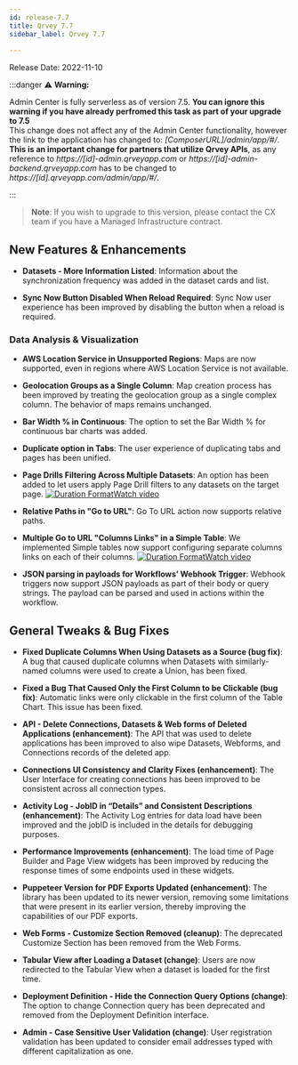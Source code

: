 ```yaml
---
id: release-7.7
title: Qrvey 7.7
sidebar_label: Qrvey 7.7
 
---
```

<div>

Release Date: 2022-11-10

:::danger :warning: **Warning:**

Admin Center is fully serverless as of version 7.5. 
 **You can ignore this warning if you have already perfromed this task as part of your upgrade to 7.5**  
This change does not affect any of the Admin Center functionality, however the link to the application has changed to:  *[ComposerURL]/admin/app/#/*. **This is an important change for partners that utilize Qrvey APIs**, as any reference to *https://[id]-admin.qrveyapp.com* or *https://[id]-admin-backend.qrveyapp.com* has to be changed to *https://[id].qrveyapp.com/admin/app/#/*. 

:::

 >**Note**: If you wish to upgrade to this version, please contact the CX team if you have a Managed Infrastructure contract. 


## New Features & Enhancements
 

* **Datasets - More Information Listed**: Information about the synchronization frequency was added in the dataset cards and list.

* **Sync Now Button Disabled When Reload Required**: Sync Now user experience has been improved by disabling the button when a reload is required. 

 
### Data Analysis & Visualization

* **AWS Location Service in Unsupported Regions**: Maps are now supported, even in regions where AWS Location Service is not available.

* **Geolocation Groups as a Single Column**: Map creation process has been improved by treating the geolocation group as a single complex column. The behavior of maps remains unchanged.

* **Bar Width % in Continuous**: The option to set the Bar Width % for continuous bar charts was added.

* **Duplicate option in Tabs**: The user experience of duplicating tabs and pages has been unified.

* **Page Drills Filtering Across Multiple Datasets**: An option has been added to let users apply Page Drill filters to any datasets on the target page. <a href="/docs/video-training/release/version-7.7#page-drills-across-multiple-datasets" target="_blank" className="tooltip"><img alt="Duration Format" src="https://s3.amazonaws.com/cdn.qrvey.com/documentation_assets/release-notes/video_icon.png#thumbnail-20" className="video-icon-png" /><span className="tooltiptext">Watch video</span></a>

* **Relative Paths in "Go to URL"**: Go To URL action now supports relative paths.

* **Multiple Go to URL "Columns Links" in a Simple Table**: We implemented Simple tables now support configuring separate columns links on each of their columns. <a href="/docs/video-training/release/version-7.7#multiple-go-to-url-column-links" target="_blank" className="tooltip"><img alt="Duration Format" src="https://s3.amazonaws.com/cdn.qrvey.com/documentation_assets/release-notes/video_icon.png#thumbnail-20" className="video-icon-png" /><span className="tooltiptext">Watch video</span></a>

* **JSON parsing in payloads for Workflows’ Webhook Trigger**: Webhook triggers now support JSON payloads as part of their body or query strings. The payload can be parsed and used in actions within the workflow.

## General Tweaks & Bug Fixes

* **Fixed Duplicate Columns When Using Datasets as a Source (bug fix)**: A bug that caused duplicate columns when Datasets with similarly-named columns were used to create a Union, has been fixed.

* **Fixed a Bug That Caused Only the First Column to be Clickable (bug fix)**: Automatic links were only clickable in the first column of the Table Chart. This issue has been fixed.

* **API - Delete Connections, Datasets & Web forms of Deleted Applications (enhancement)**: The API that was used to delete applications has been improved to also wipe Datasets, Webforms, and Connections records of the deleted app.

* **Connections UI Consistency and Clarity Fixes (enhancement)**: The User Interface for creating connections has been improved to be consistent across all connection types.

* **Activity Log - JobID in “Details” and Consistent Descriptions (enhancement)**: The Activity Log entries for data load have been improved and the jobID is included in the details for debugging purposes.

* **Performance Improvements (enhancement)**: The load time of Page Builder and Page View widgets has been improved by reducing the response times of some endpoints used in these widgets.

* **Puppeteer Version for PDF Exports Updated (enhancement)**: The library has been updated to its newer version, removing some limitations that were present in its earlier version, thereby improving the capabilities of our PDF exports.

* **Web Forms - Customize Section Removed (cleanup)**: The deprecated Customize Section has been removed from the Web Forms.

* **Tabular View after Loading a Dataset (change)**: Users are now redirected to the Tabular View when a dataset is loaded for the first time.

* **Deployment Definition - Hide the Connection Query Options (change)**: The option to change Connection query has been deprecated and removed from the Deployment Definition interface.

* **Admin - Case Sensitive User Validation (change)**: User registration validation has been updated to consider email addresses typed with different capitalization as one.


</div>